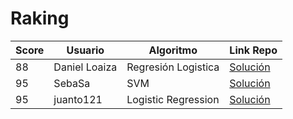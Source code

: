 # Raking
| Score | Usuario |	Algoritmo | Link Repo |
| - | - | - | - |
| 88 | Daniel Loaiza | Regresión Logistica | [Solución](https://github.com/DanielLoaiza/supervised-basico-admission-exams/) |
| 95 | SebaSa | SVM | [Solución](https://github.com/shlondon/admisiones) |
| 95 | juanto121 | Logistic Regression | [Solución](https://github.com/juanto121/ml_colombia/tree/master/soluciones_retos/basico/admisiones) |
